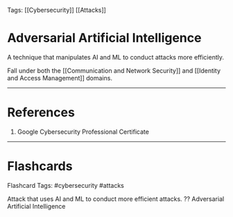 Tags: [[Cybersecurity]] [[Attacks]]
# Adversarial Artificial Intelligence

A technique that manipulates AI and ML to conduct attacks more efficiently.

Fall under both the [[Communication and Network Security]] and [[Identity and Access Management]] domains.

---
# References

1. Google Cybersecurity Professional Certificate

---
# Flashcards

Flashcard Tags: #cybersecurity #attacks 

Attack that uses AI and ML to conduct more efficient attacks.
??
Adversarial Artificial Intelligence
<!--SR:!2024-04-29,4,270!2024-04-29,3,250-->